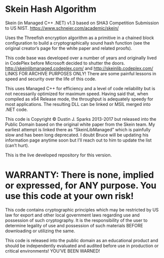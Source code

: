 # Skein Hash Algorithm
Skein (in Managed C++ .NET) v1.3 based on SHA3 Competition Submission to US NIST.
https://www.schneier.com/academic/skein/

Uses the Threefish encryption algorithm as a primitive in a chained block configuration to build a cryptographically sound hash function (see the original creator’s page for the white paper and related proofs).

This code base was developed over a number of years and originally lived in CodePlex before Microsoft decided to shutter the doors.  http://skeinlibmanaged.codeplex.com/ and http://skeinlib.codeplex.com/ LINKS FOR ARCHIVE PURPOSES ONLY!  There are some painful lessons in speed and security over the life of this code.

This uses Managed C++ for efficiency and a level of code reliability but is not necessarily optimized for maximum speed.  Having said that, when compiled as x64 Release mode, the throughput is adequately speedy for most applications.  The resulting DLL can be linked or MSIL merged into .NET code.

This code is Copyright © Dustin J. Sparks 2013-2017 but released into the Public Domain based on the original white paper from the Skein team.  My earliest attempt is linked there as “SkeinLibManaged” which is painfully slow and has been long deprecated.  I doubt Bruce will be updating his information page anytime soon but I’ll reach out to him to update the list (can’t hurt).  

This is the live developed repository for this version.

# WARRANTY:  There is none, implied or expressed, for ANY purpose.  You use this code at your own risk!
This code contains cryptographic principles which may be restricted by US law for export and other local government laws regarding use and possession of such cryptography.  It is the responsibility of the user to determine legality of use and possession of such materials BEFORE downloading or utilizing the same.

This code is released into the public domain as an educational product and should be independently evaluated and audited before use in production or critical environments!  YOU’VE BEEN WARNED!

